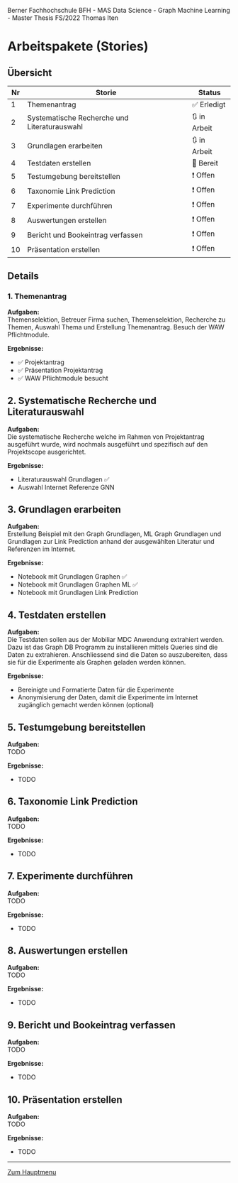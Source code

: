 Berner Fachhochschule BFH - MAS Data Science - Graph Machine Learning - Master Thesis FS/2022 Thomas Iten

# Arbeitspakete (Stories)

## Übersicht

Nr | Storie                                         | Status
-- | ---------------------------------------------- | ------------ 
 1 | Themenantrag                                   | :white_check_mark: Erledigt
 2 | Systematische Recherche und Literaturauswahl   | :arrows_clockwise: in Arbeit
 3 | Grundlagen erarbeiten                          | :arrows_clockwise: in Arbeit
 4 | Testdaten erstellen                            | :black_square_button: Bereit
 5 | Testumgebung bereitstellen                     | :heavy_exclamation_mark: Offen
 6 | Taxonomie Link Prediction                      | :heavy_exclamation_mark: Offen
 7 | Experimente durchführen                        | :heavy_exclamation_mark: Offen
 8 | Auswertungen erstellen                         | :heavy_exclamation_mark: Offen
 9 | Bericht und Bookeintrag verfassen              | :heavy_exclamation_mark: Offen
10 | Präsentation erstellen                         | :heavy_exclamation_mark: Offen


## Details

### 1. Themenantrag

**Aufgaben:**<br />
Themenselektion, Betreuer Firma suchen, Themenselektion, Recherche zu Themen,
Auswahl Thema und Erstellung Themenantrag. Besuch der WAW Pflichtmodule.

**Ergebnisse:**
- :white_check_mark: Projektantrag
- :white_check_mark: Präsentation Projektantrag
- :white_check_mark: WAW Pflichtmodule besucht

## 2. Systematische Recherche und Literaturauswahl

**Aufgaben:**<br />
Die systematische Recherche welche im Rahmen von Projektantrag ausgeführt wurde, wird nochmals ausgeführt und spezifisch auf den Projektscope ausgerichtet.

**Ergebnisse:**
- Literaturauswahl Grundlagen :white_check_mark: 
- Auswahl Internet Referenze GNN

## 3. Grundlagen erarbeiten

**Aufgaben:**<br />
Erstellung Beispiel mit den Graph Grundlagen, ML Graph Grundlagen und Grundlagen zur Link Prediction anhand der ausgewählten Literatur und Referenzen im Internet.

**Ergebnisse:**
- Notebook mit Grundlagen Graphen             :white_check_mark: 
- Notebook mit Grundlagen Graphen ML          :white_check_mark: 
- Notebook mit Grundlagen Link Prediction


## 4. Testdaten erstellen

**Aufgaben:**<br />
Die Testdaten sollen aus der Mobiliar MDC Anwendung extrahiert werden. Dazu ist das Graph DB Programm zu installieren mittels Queries sind die Daten zu extrahieren. Anschliessend sind die Daten so auszubereiten, dass sie für die 
Experimente als Graphen geladen werden können.

**Ergebnisse:**
- Bereinigte und Formatierte Daten für die Experimente
- Anonymisierung der Daten, damit die Experimente im Internet zugänglich gemacht werden können (optional)


## 5. Testumgebung bereitstellen

**Aufgaben:**<br />
TODO

**Ergebnisse:**
- TODO


## 6. Taxonomie Link Prediction 

**Aufgaben:**<br />
TODO

**Ergebnisse:**
- TODO


## 7. Experimente durchführen

**Aufgaben:**<br />
TODO

**Ergebnisse:**
- TODO


## 8. Auswertungen erstellen

**Aufgaben:**<br />
TODO

**Ergebnisse:**
- TODO


## 9. Bericht und Bookeintrag verfassen

**Aufgaben:**<br />
TODO

**Ergebnisse:**
- TODO


## 10. Präsentation erstellen

**Aufgaben:**<br />
TODO

**Ergebnisse:**
- TODO

---
[Zum Hauptmenu](../README.md)